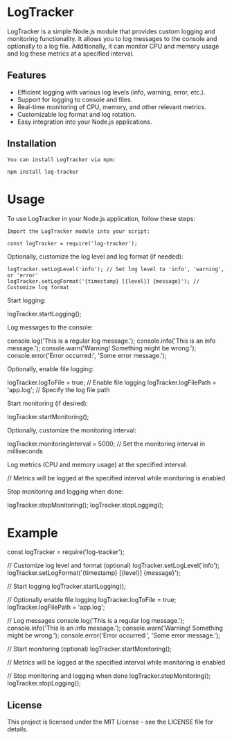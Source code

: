 # LogTracker

LogTracker is a simple Node.js module that provides custom logging and monitoring functionality. It allows you to log messages to the console and optionally to a log file. Additionally, it can monitor CPU and memory usage and log these metrics at a specified interval.

## Features

- Efficient logging with various log levels (info, warning, error, etc.).
- Support for logging to console and files.
- Real-time monitoring of CPU, memory, and other relevant metrics.
- Customizable log format and log rotation.
- Easy integration into your Node.js applications.

## Installation

    You can install LogTracker via npm:

    npm install log-tracker

# Usage

To use LogTracker in your Node.js application, follow these steps:

    Import the LogTracker module into your script:

    const logTracker = require('log-tracker');

Optionally, customize the log level and log format (if needed):

    logTracker.setLogLevel('info'); // Set log level to 'info', 'warning', or 'error'
    logTracker.setLogFormat('{timestamp} [{level}] {message}'); // Customize log format

Start logging:

logTracker.startLogging();



Log messages to the console:

console.log('This is a regular log message.');
console.info('This is an info message.');
console.warn('Warning! Something might be wrong.');
console.error('Error occurred:', 'Some error message.');


Optionally, enable file logging:

logTracker.logToFile = true; // Enable file logging
logTracker.logFilePath = 'app.log'; // Specify the log file path


Start monitoring (if desired):

logTracker.startMonitoring();

Optionally, customize the monitoring interval:

logTracker.monitoringInterval = 5000; // Set the monitoring interval in milliseconds


Log metrics (CPU and memory usage) at the specified interval:

// Metrics will be logged at the specified interval while monitoring is enabled


Stop monitoring and logging when done:

logTracker.stopMonitoring();
logTracker.stopLogging();


# Example

const logTracker = require('log-tracker');

// Customize log level and format (optional)
logTracker.setLogLevel('info');
logTracker.setLogFormat('{timestamp} [{level}] {message}');

// Start logging
logTracker.startLogging();

// Optionally enable file logging
logTracker.logToFile = true;
logTracker.logFilePath = 'app.log';

// Log messages
console.log('This is a regular log message.');
console.info('This is an info message.');
console.warn('Warning! Something might be wrong.');
console.error('Error occurred:', 'Some error message.');

// Start monitoring (optional)
logTracker.startMonitoring();

// Metrics will be logged at the specified interval while monitoring is enabled

// Stop monitoring and logging when done
logTracker.stopMonitoring();
logTracker.stopLogging();


## License
This project is licensed under the MIT License - see the LICENSE file for details.